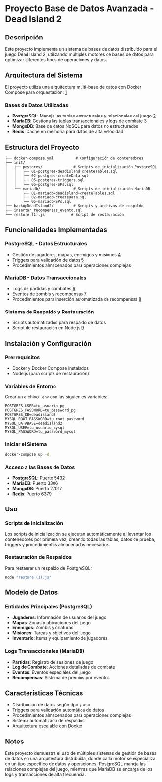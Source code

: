 # Proyecto Base de Datos Avanzada - Dead Island 2

## Descripción
Este proyecto implementa un sistema de bases de datos distribuido para el juego Dead Island 2, utilizando múltiples motores de bases de datos para optimizar diferentes tipos de operaciones y datos.

## Arquitectura del Sistema

El proyecto utiliza una arquitectura multi-base de datos con Docker Compose para orquestación: [1](#0-0) 

### Bases de Datos Utilizadas

- **PostgreSQL**: Maneja las tablas estructurales y relacionales del juego [2](#0-1) 
- **MariaDB**: Gestiona las tablas transaccionales y logs de combate [3](#0-2) 
- **MongoDB**: Base de datos NoSQL para datos no estructurados
- **Redis**: Cache en memoria para datos de alta velocidad

## Estructura del Proyecto

```
├── docker-compose.yml          # Configuración de contenedores
├── init/
│   ├── postgres/              # Scripts de inicialización PostgreSQL
│   │   ├── 01-postgres-deadisland-createTables.sql
│   │   ├── 02-postgres-createData.sql
│   │   ├── 05-postgres-triggers.sql
│   │   └── 06-postgres-SPs.sql
│   └── mariadb/               # Scripts de inicialización MariaDB
│       ├── 01-mariadb-deadisland-createTables.sql
│       ├── 02-mariadb-createData.sql
│       └── 05-mariadb-SPs.sql
├── backupDeadIsland2/         # Scripts y archivos de respaldo
├── insertar_recompensas_evento.sql
└── restore (1).js            # Script de restauración
```

## Funcionalidades Implementadas

### PostgreSQL - Datos Estructurales
- Gestión de jugadores, mapas, enemigos y misiones [4](#0-3) 
- Triggers para validación de datos [5](#0-4) 
- Procedimientos almacenados para operaciones complejas

### MariaDB - Datos Transaccionales
- Logs de partidas y combates [6](#0-5) 
- Eventos de zombis y recompensas [7](#0-6) 
- Procedimientos para inserción automatizada de recompensas [8](#0-7) 

### Sistema de Respaldo y Restauración
- Scripts automatizados para respaldo de datos
- Script de restauración en Node.js [9](#0-8) 

## Instalación y Configuración

### Prerrequisitos
- Docker y Docker Compose instalados
- Node.js (para scripts de restauración)

### Variables de Entorno
Crear un archivo `.env` con las siguientes variables:
```env
POSTGRES_USER=tu_usuario_pg
POSTGRES_PASSWORD=tu_password_pg
POSTGRES_DB=deadisland2
MYSQL_ROOT_PASSWORD=tu_root_password
MYSQL_DATABASE=deadisland2
MYSQL_USER=tu_usuario_mysql
MYSQL_PASSWORD=tu_password_mysql
```

### Iniciar el Sistema
```bash
docker-compose up -d
```

### Acceso a las Bases de Datos
- **PostgreSQL**: Puerto 5432
- **MariaDB**: Puerto 3306
- **MongoDB**: Puerto 27017
- **Redis**: Puerto 6379

## Uso

### Scripts de Inicialización
Los scripts de inicialización se ejecutan automáticamente al levantar los contenedores por primera vez, creando todas las tablas, datos de prueba, triggers y procedimientos almacenados necesarios.

### Restauración de Respaldos
Para restaurar un respaldo de PostgreSQL:
```bash
node "restore (1).js"
```

## Modelo de Datos

### Entidades Principales (PostgreSQL)
- **Jugadores**: Información de usuarios del juego
- **Mapas**: Zonas y ubicaciones del juego
- **Enemigos**: Zombis y criaturas
- **Misiones**: Tareas y objetivos del juego
- **Inventario**: Items y equipamiento de jugadores

### Logs Transaccionales (MariaDB)
- **Partidas**: Registro de sesiones de juego
- **Log de Combate**: Acciones detalladas de combate
- **Eventos**: Eventos especiales del juego
- **Recompensas**: Sistema de premios por eventos

## Características Técnicas

- Distribución de datos según tipo y uso
- Triggers para validación automática de datos
- Procedimientos almacenados para operaciones complejas
- Sistema automatizado de respaldos
- Arquitectura escalable con Docker

## Notes
Este proyecto demuestra el uso de múltiples sistemas de gestión de bases de datos en una arquitectura distribuida, donde cada motor se especializa en un tipo específico de datos y operaciones. PostgreSQL maneja las relaciones complejas del juego, mientras que MariaDB se encarga de los logs y transacciones de alta frecuencia.
